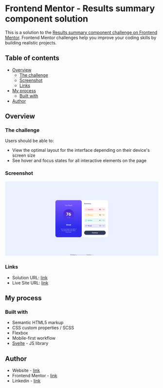 # Frontend Mentor - Results summary component solution

This is a solution to the [Results summary component challenge on Frontend Mentor](https://www.frontendmentor.io/challenges/results-summary-component-CE_K6s0maV). Frontend Mentor challenges help you improve your coding skills by building realistic projects. 

## Table of contents

- [Overview](#overview)
  - [The challenge](#the-challenge)
  - [Screenshot](#screenshot)
  - [Links](#links)
- [My process](#my-process)
  - [Built with](#built-with)
- [Author](#author)

## Overview

### The challenge

Users should be able to:

- View the optimal layout for the interface depending on their device's screen size
- See hover and focus states for all interactive elements on the page

### Screenshot

![header](https://github.com/anespoul34/Frontend-Mentor-Challenges/blob/main/results-summary-component/src/assets/screenshot.png)

### Links

- Solution URL: [link](https://your-solution-url.com)
- Live Site URL: [link](https://frontend-mentor-challenges-bjva.vercel.app/)

## My process

### Built with

- Semantic HTML5 markup
- CSS custom properties / SCSS
- Flexbox
- Mobile-first workflow
- [Svelte](https://svelte.dev/) - JS library

## Author

- Website - [link](https://www.arthurnespoulous.com)
- Frontend Mentor - [link](https://www.frontendmentor.io/profile/anespoul34)
- Linkedin - [link](https://www.linkedin.com/in/arthur-nespoulous-956970142)
